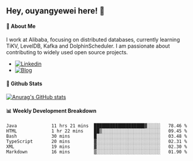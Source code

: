 ## Hey, ouyangyewei here! :wave:

#### :rocket: About Me
I work at Alibaba, focusing on distributed databases, currently learning TiKV, LevelDB, Kafka and DolphinScheduler. I am passionate about contributing to widely used open source projects.

- [![Linkedin](https://img.shields.io/badge/LinkedIn-ouyangyewei-blue)](https://www.linkedin.com/in/ouyangyewei/)
- [![Blog](https://img.shields.io/badge/Blog-yeweiouyang-orange)](https://blog.csdn.net/yeweiouyang)

#### :star2: Github Stats
[![Anurag's GitHub stats](https://github-readme-stats.vercel.app/api?username=ouyangyewei&show_icons=true&cache_seconds=3600&theme=tokyonight)](https://github.com/anuraghazra/github-readme-stats)

#### :bar_chart: Weekly Development Breakdown
<!--START_SECTION:waka-->

```text
Java             11 hrs 21 mins  ███████████████████▓░░░░░   78.46 %
HTML             1 hr 22 mins    ██▒░░░░░░░░░░░░░░░░░░░░░░   09.45 %
Bash             30 mins         █░░░░░░░░░░░░░░░░░░░░░░░░   03.48 %
TypeScript       20 mins         ▓░░░░░░░░░░░░░░░░░░░░░░░░   02.31 %
XML              19 mins         ▓░░░░░░░░░░░░░░░░░░░░░░░░   02.30 %
Markdown         16 mins         ▒░░░░░░░░░░░░░░░░░░░░░░░░   01.90 %
```

<!--END_SECTION:waka-->
